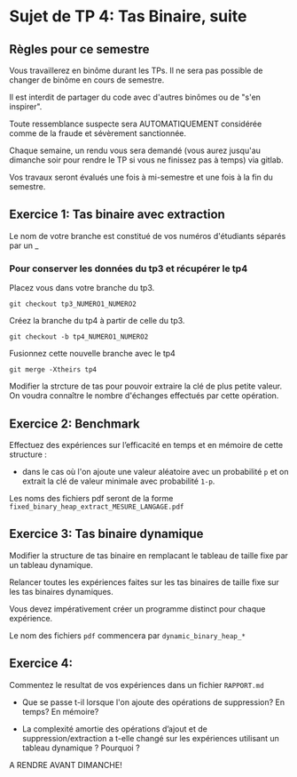# Sujet de TP 4: Tas Binaire, suite

## Règles pour ce semestre

Vous travaillerez en binôme durant les TPs. Il ne sera pas possible de changer
de binôme en cours de semestre. 

Il est interdit de partager du code avec d'autres binômes ou de "s'en inspirer".

Toute ressemblance suspecte sera AUTOMATIQUEMENT considérée comme de la fraude
et sévèrement sanctionnée.

Chaque semaine, un rendu vous sera demandé (vous aurez jusqu'au dimanche soir pour 
rendre le TP si vous ne finissez pas à temps) via gitlab.

Vos travaux seront évalués une fois à mi-semestre et une fois à la fin du semestre.

## Exercice 1: Tas binaire avec extraction


Le nom de votre branche est constitué de vos numéros d'étudiants séparés par un _

### Pour conserver les données du tp3 et récupérer le tp4
Placez vous dans votre branche du tp3.

`git checkout tp3_NUMERO1_NUMERO2`

Créez la branche du tp4 à partir de celle du tp3.

`git checkout -b tp4_NUMERO1_NUMERO2`

Fusionnez cette nouvelle branche avec le tp4

`git merge -Xtheirs tp4`

Modifier la strcture de tas pour pouvoir extraire la clé de plus petite valeur.
On voudra connaître le nombre d'échanges effectués par cette opération.

## Exercice 2: Benchmark

Effectuez des expériences sur l’efficacité en temps et en mémoire de cette structure :

- dans le cas où l'on ajoute une valeur aléatoire avec un probabilité `p` et on extrait
la clé de valeur minimale avec probabilité `1-p`.

Les noms des fichiers pdf seront de la forme `fixed_binary_heap_extract_MESURE_LANGAGE.pdf`

## Exercice 3: Tas binaire dynamique

Modifier la structure de tas binaire en remplacant le tableau de taille fixe par un tableau dynamique.

Relancer toutes les expériences faites sur les tas binaires de taille fixe sur les tas binaires dynamiques.

Vous devez impérativement créer un programme distinct pour chaque expérience.

Le nom des fichiers `pdf` commencera par `dynamic_binary_heap_*`

## Exercice 4:  

Commentez le resultat de vos expériences dans un fichier `RAPPORT.md`

- Que se passe t-il lorsque l'on ajoute des opérations de suppression? En temps? En mémoire?

- La complexité amortie des opérations d’ajout et de suppression/extraction a t-elle changé sur les expériences
utilisant un tableau dynamique ? Pourquoi ?

A RENDRE AVANT DIMANCHE!